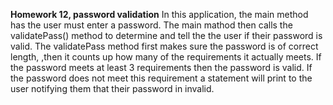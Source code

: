 **Homework 12, password validation**
In this application, the main method has the user must enter a password. 
The main mathod then calls the validatePass() method to determine and tell the the user if their password is valid.
The validatePass method first makes sure the password is of correct length, ,then it counts up how many of the requirements it actually meets.
If the password meets at least 3 requirements then the password is valid.
If the password does not meet this requirement a statement will print to the user notifying them that their password in invalid.
